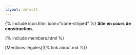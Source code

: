 ```yaml
---
layout: default
---
```


{% include icon.html icon="cone-striped" %} **Site en cours de construction.**


{% include members.html %}


[Mentions légales]({% link about.md %})
